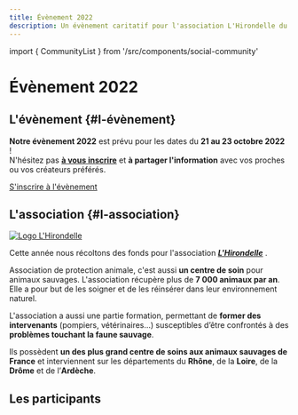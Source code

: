 ```yaml
---
title: Évènement 2022
description: Un évènement caritatif pour l'association L'Hirondelle du 21 au 23 octobre 2022
---
```

import { CommunityList } from '/src/components/social-community'

<h1 className="text--center">Évènement 2022</h1>

## L'évènement {#l-évènement}

**Notre évènement 2022** est prévu pour les dates du **21 au 23 octobre 2022** !<br/>N'hésitez pas <a href="https://bit.ly/3PE0icI">**à vous inscrire**</a> et **à partager l'information** avec vos proches ou vos créateurs préférés.

<p class="text--center"><a class="button button--primary button--lg" href="https://bit.ly/3PE0icI">S'inscrire à l'évènement</a></p>

## L'association {#l-association}

<a href="https://hirondelle.ovh"><p class="text--center"><img src="https://hirondelle.ovh/wp-content/uploads/2021/05/cropped-logo-hirondelle_650.jpg" class="neve-site-logo skip-lazy" alt="Logo L'Hirondelle" loading="lazy" /></p></a>

Cette année nous récoltons des fonds pour l'association <a href="https://hirondelle.ovh">***L'Hirondelle***</a> .

Association de protection animale, c'est aussi **un centre de soin** pour animaux sauvages. L'association récupère plus de **7 000 animaux par an**. Elle a pour but de les soigner et de les réinsérer dans leur environnement naturel.

L'association a aussi une partie formation, permettant de **former des intervenants** (pompiers, vétérinaires…) susceptibles d’être confrontés à des **problèmes touchant la faune sauvage**.

Ils possèdent **un des plus grand centre de soins aux animaux sauvages de France** et interviennent sur les départements du **Rhône**, de la **Loire**, de la **Drôme** et de l’**Ardèche**.

## Les participants

<CommunityList group='event2022' />
